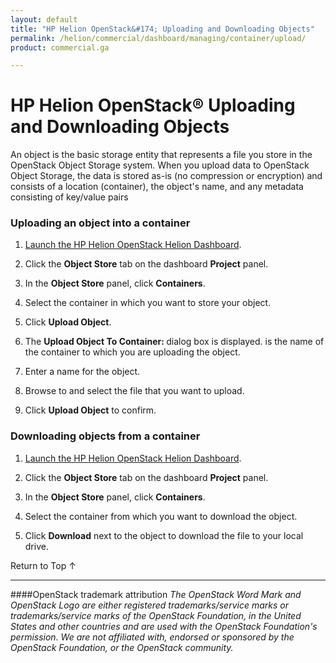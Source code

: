 ```yaml
---
layout: default
title: "HP Helion OpenStack&#174; Uploading and Downloading Objects"
permalink: /helion/commercial/dashboard/managing/container/upload/
product: commercial.ga

---
```

<!--UNDER REVISION-->

<script>

function PageRefresh {
onLoad="window.refresh"
}

PageRefresh();

</script>

<!--
<p style="font-size: small;"> <a href="/helion/commercial/ga1/install/">&#9664; PREV</a> | <a href="/helion/commercial/ga1/install-overview/">&#9650; UP</a> | <a href="/helion/commercial/ga1/">NEXT &#9654;</a> </p>
-->

# HP Helion OpenStack&#174; Uploading and Downloading Objects

An object is the basic storage entity that represents a file you store in the OpenStack Object Storage system. When you upload data to OpenStack Object Storage, the data is stored as-is (no compression or encryption) and consists of a location (container), the object's name, and any metadata consisting of key/value pairs</p>

### Uploading an object into a container ###

1. [Launch the HP Helion OpenStack Helion Dashboard](/helion/openstack/dashboard/login/).

2. Click the <strong>Object Store</strong> tab on the dashboard <strong>Project</strong> panel.</p>

3. In the <strong>Object Store</strong> panel, click <strong>Containers</strong>.</p>

4. Select the container in which you want to store your object.</p>

5. Click <strong>Upload Object</strong>.</p>

6. The <strong>Upload Object To Container: <name></strong> dialog box is displayed. <name> is the name of the container to which you are uploading the object.</p>
7. Enter a name for the object.</p>

8. Browse to and select the file that you want to upload.</p>

9. Click <strong>Upload Object</strong> to confirm.</p>

### Downloading objects from a container ###

1. [Launch the HP Helion OpenStack Helion Dashboard](/helion/openstack/dashboard/login/).

2. Click the <strong>Object Store</strong> tab on the dashboard <strong>Project</strong> panel.</p>

3. In the <strong>Object Store</strong> panel, click <strong>Containers</strong>.</p>

4. Select the container from which you want to download the object.</p>

5. Click <strong>Download</strong> next to the object to download the file to your local drive.  

<a href="#top" style="padding:14px 0px 14px 0px; text-decoration: none;"> Return to Top &#8593; </a>


----
####OpenStack trademark attribution
*The OpenStack Word Mark and OpenStack Logo are either registered trademarks/service marks or trademarks/service marks of the OpenStack Foundation, in the United States and other countries and are used with the OpenStack Foundation's permission. We are not affiliated with, endorsed or sponsored by the OpenStack Foundation, or the OpenStack community.*